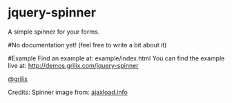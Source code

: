jquery-spinner
==============

A simple spinner for your forms.

#No documentation yet!
(feel free to write a bit about it)

#Example
Find an example at: example/index.html
You can find the example live at: http://demos.grilix.com/jquery-spinner

[@grilix](http://twitter.com/grilix)

Credits:
Spinner image from: [ajaxload.info](http://www.ajaxload.info/)
